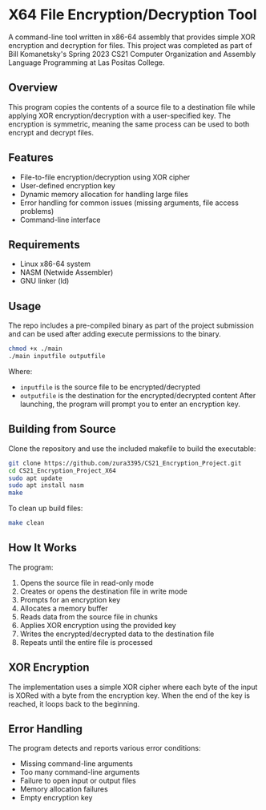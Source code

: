 # X64 File Encryption/Decryption Tool

A command-line tool written in x86-64 assembly that provides simple XOR encryption and decryption for files. This project was completed as part of Bill Komanetsky's Spring 2023 CS21 Computer Organization and Assembly Language Programming at Las Positas College.

## Overview

This program copies the contents of a source file to a destination file while applying XOR encryption/decryption with a user-specified key. The encryption is symmetric, meaning the same process can be used to both encrypt and decrypt files.

## Features

- File-to-file encryption/decryption using XOR cipher
- User-defined encryption key
- Dynamic memory allocation for handling large files
- Error handling for common issues (missing arguments, file access problems)
- Command-line interface

## Requirements

- Linux x86-64 system
- NASM (Netwide Assembler)
- GNU linker (ld)

## Usage

The repo includes a pre-compiled binary as part of the project submission and can be used after adding execute permissions to the binary.

```bash
chmod +x ./main
./main inputfile outputfile
```

Where:

- `inputfile` is the source file to be encrypted/decrypted
- `outputfile` is the destination for the encrypted/decrypted content
After launching, the program will prompt you to enter an encryption key.

## Building from Source

Clone the repository and use the included makefile to build the executable:

```bash
git clone https://github.com/zura3395/CS21_Encryption_Project.git
cd CS21_Encryption_Project_X64
sudo apt update
sudo apt install nasm
make
```

To clean up build files:

```bash
make clean
```

## How It Works

The program:

1. Opens the source file in read-only mode
2. Creates or opens the destination file in write mode
3. Prompts for an encryption key
4. Allocates a memory buffer
5. Reads data from the source file in chunks
6. Applies XOR encryption using the provided key
7. Writes the encrypted/decrypted data to the destination file
8. Repeats until the entire file is processed

## XOR Encryption

The implementation uses a simple XOR cipher where each byte of the input is XORed with a byte from the encryption key. When the end of the key is reached, it loops back to the beginning.

## Error Handling

The program detects and reports various error conditions:

- Missing command-line arguments
- Too many command-line arguments
- Failure to open input or output files
- Memory allocation failures
- Empty encryption key
